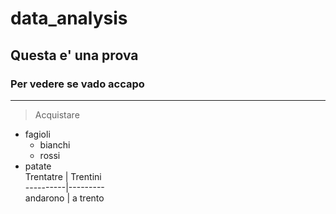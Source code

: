 # data_analysis
## Questa e' una prova  
### Per vedere se vado accapo 
***
>Acquistare  
* fagioli  
  + bianchi  
  + rossi
* patate  
Trentatre | Trentini  
----------|---------  
andarono  | a trento
